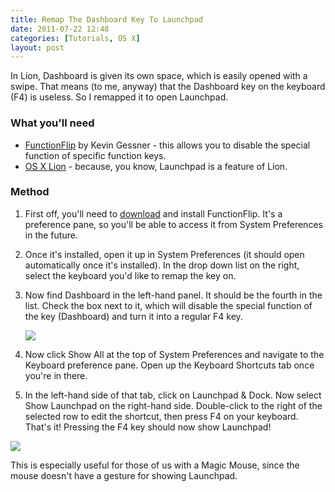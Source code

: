 ```yaml
---
title: Remap The Dashboard Key To Launchpad
date: 2011-07-22 12:48
categories: [Tutorials, OS X]
layout: post
---
```


In Lion, Dashboard is given its own space, which is easily opened with a swipe. That means (to me, anyway) that the Dashboard key on the keyboard (F4) is useless. So I remapped it to open Launchpad. <!-- more -->

### What you'll need

- [FunctionFlip][1] by Kevin Gessner - this allows you to disable the special function of specific function keys.
- [OS X Lion][2] - because, you know, Launchpad is a feature of Lion.

### Method

1. First off, you'll need to [download][1] and install FunctionFlip. It's a preference pane, so you'll be able to access it from System Preferences in the future.

2. Once it's installed, open it up in System Preferences (it should open automatically once it's installed). In the drop down list on the right, select the keyboard you'd like to remap the key on.

3. Now find Dashboard in the left-hand panel. It should be the fourth in the list. Check the box next to it, which will disable the special function of the key (Dashboard) and turn it into a regular F4 key.

    ![][img1]

4. Now click Show All at the top of System Preferences and navigate to the Keyboard preference pane. Open up the Keyboard Shortcuts tab once you're in there.

5. In the left-hand side of that tab, click on Launchpad & Dock. Now select Show Launchpad on the right-hand side. Double-click to the right of the selected row to edit the shortcut, then press F4 on your keyboard. That's it! Pressing the F4 key should now show Launchpad!

![][img2]

This is especially useful for those of us with a Magic Mouse, since the mouse doesn't have a gesture for showing Launchpad.

[1]: http://kevingessner.com/software/functionflip/
[2]: http://itunes.apple.com/gb/app/os-x-lion/id444303913?mt=12&at=10l7rn

[img1]: /images/2011/07/22/FunctionFlip.png
[img2]: /images/2011/07/22/Shortcuts.png